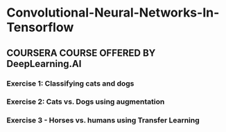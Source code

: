 # Convolutional-Neural-Networks-In-Tensorflow
## COURSERA COURSE OFFERED BY DeepLearning.AI

### Exercise 1: Classifying cats and dogs
### Exercise 2: Cats vs. Dogs using augmentation
### Exercise 3 - Horses vs. humans using Transfer Learning
